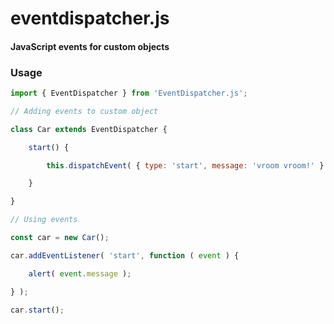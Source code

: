 eventdispatcher.js
========

#### JavaScript events for custom objects ####

### Usage ###

```javascript
import { EventDispatcher } from 'EventDispatcher.js';

// Adding events to custom object

class Car extends EventDispatcher {

	start() {

		this.dispatchEvent( { type: 'start', message: 'vroom vroom!' } );

	}

}

// Using events

const car = new Car();

car.addEventListener( 'start', function ( event ) {

	alert( event.message );

} );

car.start();
```
